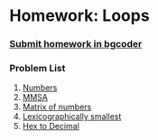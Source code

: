 Homework: Loops
===============

### [Submit homework in bgcoder](http://bgcoder.com/Contests/359/JavaScript-Fundamentals-06-Loops)

### Problem List

1. [Numbers](./01.Numbers)
1. [MMSA](./02.MMSA)
1. [Matrix of numbers](./03.MatrixOfnumbers)
1. [Lexicographically smallest](./04.LexicographicallySmallest)
1. [Hex to Decimal](./05.HexToDecimal)
